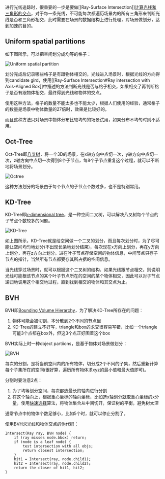 进行光线追踪时，很重要的一步是要做[[Ray-Surface Intersection]][计算光线和三角形的交点](Ray-Surface%20Intersection.md)，对于每一条光线，不可能每次都遍历场景内的所有三角形来判断光线是否和三角形相交，此时需要在场景的数据结构上进行处理，对场景做划分，达到加速的目的。

## Uniform spatial partitions

如下图所示，可以把空间划分成均等的格子：

![Uniform spatial partition](../Images/Uniform_spatial_partition.png)

划分完成后记录哪些格子是有跟物体相交的，光线进入场景时，根据光线的方向得到candidate gird，使用[[Ray-Surface Intersection#Ray intersection with Axis-Aligned Box]]中描述的方法判断光线是否与格子相交，如果相交了再判断格子是否有跟物体相交，最终得到光线和物体的交点。

使用这种方法，格子的数量不能太多也不能太少，根据人们使用的经验，通常格子的数量是场景中物体数量的27倍时，效果是比较好的。

而且这种方法只对场景中物体分布比较均匀的场景试用，如果分布不均匀时则不适用。

## Oct-Tree

Oct-Tree即[八叉树](https://en.wikipedia.org/wiki/Octree)，将一个3D的场景，在x轴方向中点切一次，y轴方向中点切一次，z轴方向中点切一次得到8个子节点，每8个子节点重复这个过程，就可以不断地将场景划分。

![Octree](../Images/Octree.png)

这种方法划分的场景由于每个节点的子节点个数过多，也不是特别常用。

## KD-Tree

KD-Tree即[k-dimensional tree](https://en.wikipedia.org/wiki/K-d_tree)，是一种空间二叉树，可以解决八叉树每个节点的子节点个数较多的问题。

![KD-Tree](../Images/KD-Tree.png)

如上图所示，KD-Tree就是给空间做一个二叉的划分，而且每次划分时，为了尽可能让空间均匀地划分(不出现长条地划分结果)，每次现在x方向上划分，再在y方向上划分，再在z方向上划分。进在叶子节点存储空间的物体信息，中间节点只存子节点的指针，当然所有节点都要存其所占据的空间信息。

当光线穿过场景时，就可以根据这个二叉树的结构，如果光线跟节点相交，则说明光线可能根该节点的某个叶子节点所在的空间的某个物体相交，因此可以对子节点递归地调用这个相交地过程，直到找到相交的物体和其交点为止。

## BVH

BVH即[Bounding Volume Hierarchy](https://en.wikipedia.org/wiki/Bounding_volume_hierarchy)，为了解决KD-Tree所存在的问题：

1. 物体可能会被切割，本分散到2个不同的节点里
2. KD-Tree的建立不好写，triangle和box的求交很容易写错，比如一个triangle可能3个点都在box外，但这3个点正好围着这个box

BVH实际上时一种object partiions，是基于物体对场景做划分：

![BVH](../Images/Bounding_volume_hierarchy.png)

每次的分割，是将当前空间内的所有物体，切分成2个不同的子集，然后重新计算每个子集所在的空间(很好算，遍历所有物体求xyz的最小值和最大值即可)。

分割时要注意2点：

1. 为了均等划分空间，每次都选最长的轴向进行分割
2. 在这个轴向上，根据重心坐标的轴向坐标，比如选x轴划分就取重心坐标的x分量，使用[快速选择](https://zhuanlan.zhihu.com/p/64627590)算法，将物体集合从中间切开，保证树的平衡，避免树太深

通常节点中的物体个数足够小，比如5个时，就可以停止分割了。

使用BVH求光线和物体交点的伪代码：

```
Intersect(Ray ray, BVH node) {
    if (ray misses node.bbox) return;
    if (node is a leaf node) {
        test intersection with all objs;
        return closest intersection;
    }
    hit1 = Intersect(ray, node.child1);
    hit2 = Intersect(ray, node.child2);
    return the closer of hit1, hit2;
}
```

